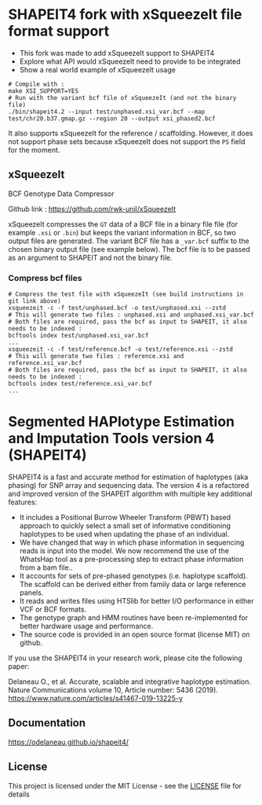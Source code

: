 # SHAPEIT4 fork with xSqueezeIt file format support

- This fork was made to add xSqueezeIt support to SHAPEIT4
- Explore what API would xSqueezeIt need to provide to be integrated
- Show a real world example of xSqueezeIt usage

```shell
# Compile with :
make XSI_SUPPORT=YES
# Run with the variant bcf file of xSqueezeIt (and not the binary file)
./bin/shapeit4.2 --input test/unphased.xsi_var.bcf --map test/chr20.b37.gmap.gz --region 20 --output xsi_phased2.bcf
```

It also supports xSqueezeIt for the reference / scaffolding. However, it does not support phase sets because xSqueezeIt does not support the `PS` field for the moment.

## xSqueezeIt

BCF Genotype Data Compressor

Github link : https://github.com/rwk-unil/xSqueezeIt

xSqueezeIt compresses the `GT` data of a BCF file in a binary file file (for example `.xsi` or `.bin`) but keeps the variant information in BCF, so two output files are generated. The variant BCF file has a `_var.bcf` suffix to the chosen binary output file (see example below). The bcf file is to be passed as an argument to SHAPEIT and not the binary file.

### Compress bcf files

```shell
# Compress the test file with xSqueezeIt (see build instructions in git link above)
xsqueezeit -c -f test/unphased.bcf -o test/unphased.xsi --zstd
# This will generate two files : unphased.xsi and unphased.xsi_var.bcf
# Both files are required, pass the bcf as input to SHAPEIT, it also needs to be indexed :
bcftools index test/unphased.xsi_var.bcf
...
xsqueezeit -c -f test/reference.bcf -o test/reference.xsi --zstd
# This will generate two files : reference.xsi and reference.xsi_var.bcf
# Both files are required, pass the bcf as input to SHAPEIT, it also needs to be indexed :
bcftools index test/reference.xsi_var.bcf
...
```

# Segmented HAPlotype Estimation and Imputation Tools version 4 (SHAPEIT4)

SHAPEIT4 is a fast and accurate method for estimation of haplotypes (aka phasing) for SNP array and sequencing data. The version 4 is a refactored and improved version of the SHAPEIT algorithm with multiple key additional features:
- It includes a Positional Burrow Wheeler Transform (PBWT) based approach to quickly select a small set of informative conditioning haplotypes to be used when updating the phase of an individual.
- We have changed that way in which phase information in sequencing reads is input into the model. We now recommend the use of the WhatsHap tool as a pre-processing step to extract phase information from a bam file..
- It accounts for sets of pre-phased genotypes (i.e. haplotype scaffold). The scaffold can be derived either from family data or large reference panels.
- It reads and writes files using HTSlib for better I/O performance in either VCF or BCF formats.
- The genotype graph and HMM routines have been re-implemented for better hardware usage and performance.
- The source code is provided in an open source format (license MIT) on github.

If you use the SHAPEIT4 in your research work, please cite the following paper:

Delaneau O., et al. Accurate, scalable and integrative haplotype estimation. Nature Communications volume 10, Article number: 5436 (2019). 
https://www.nature.com/articles/s41467-019-13225-y

## Documentation

https://odelaneau.github.io/shapeit4/

## License

This project is licensed under the MIT License - see the [LICENSE](LICENSE) file for details
